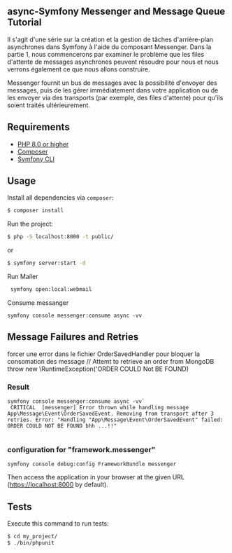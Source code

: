 async-Symfony Messenger and Message Queue Tutorial
-------------

Il s'agit d'une série sur la création et la gestion de tâches d'arrière-plan asynchrones dans Symfony à l'aide du composant Messenger. Dans la partie 1, nous commencerons par examiner le problème que les files d'attente de messages asynchrones peuvent résoudre pour nous et nous verrons également ce que nous allons construire.

Messenger fournit un bus de messages avec la possibilité d'envoyer des messages, puis de les gérer immédiatement dans votre application ou de les envoyer via des transports (par exemple, des files d'attente) pour qu'ils soient traités ultérieurement.

Requirements
------------
- [PHP 8.0 or higher](https://www.php.net/downloads.php)
- [Composer](https://getcomposer.org/)
- [Symfony CLI](https://symfony.com/download)
<!-- - [Docker](https://www.docker.com/) -->

Usage
-----
Install all dependencies via `composer`:

```bash
$ composer install
```
Run the project:

```bash
$ php -S localhost:8000 -t public/
```
or

```bash
$ symfony server:start -d
```

Run Mailer

```bash
 symfony open:local:webmail
````

Consume messanger

````
symfony console messenger:consume async -vv

````

Message Failures and Retries
-----
forcer une error dans le fichier OrderSavedHandler pour bloquer la consomation des message
// Attemt to retrieve an order from MongoDB
throw new \RuntimeException('ORDER COULD Not BE FOUND)
### Result
```
symfony console messenger:consume async -vv`
 CRITICAL  [messenger] Error thrown while handling message App\Message\Event\OrderSavedEvent. Removing from transport after 3 retries. Error: "Handling "App\Message\Event\OrderSavedEvent" failed: ORDER COULD NOT BE FOUND bhh ...!!"


````
### configuration for "framework.messenger"

````
symfony console debug:config FrameworkBundle messenger
````




Then access the application in your browser at the given URL (<https://localhost:8000> by default).

Tests
-----
Execute this command to run tests:

```bash
$ cd my_project/
$ ./bin/phpunit
```


